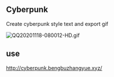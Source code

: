 ## Cyberpunk

Create cyberpunk style text and export gif

![QQ20201118-080012-HD.gif](https://i.loli.net/2020/11/18/rP4LWKCx6cjQOVu.gif)


## use

http://cyberpunk.bengbuzhangyue.xyz/
